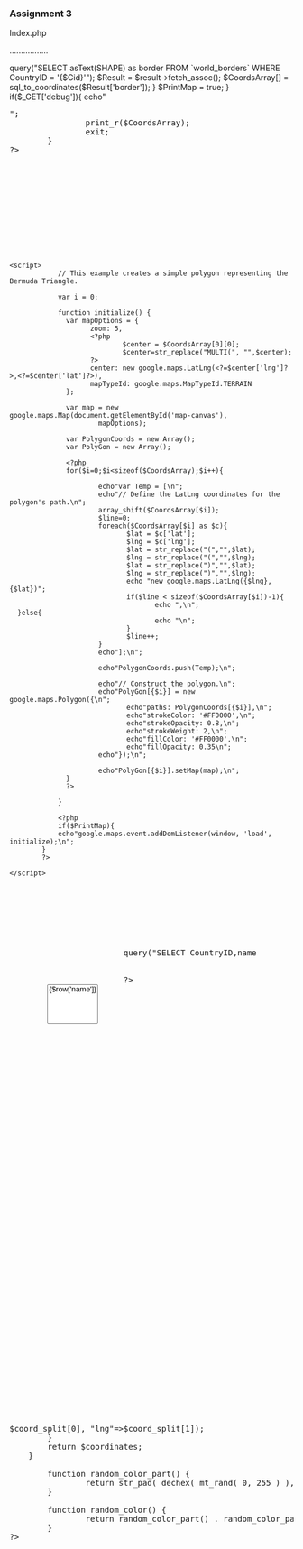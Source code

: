 ###  Assignment 3


Index.php

.................



<?php
error_reporting(0);
        // Create connection
        $con=mysqli_connect("localhost","rmukherjee","Rohitjee24","rmukherjee");

        // Check connection
        if (mysqli_connect_errno()) {
          echo "Failed to connect to MySQL: " . mysqli_connect_error();
        }

        unset($Coords);

        if(isset($_POST['Countries'])){
                foreach($_POST['Countries'] as $Cid){
                        $result = $con->query("SELECT asText(SHAPE) as border
                                                                   FROM `world_borders`
                                                                   WHERE CountryID = '{$Cid}'");

                        $Result = $result->fetch_assoc();

                        $CoordsArray[] = sql_to_coordinates($Result['border']);
                }
                $PrintMap = true;
        }
        if($_GET['debug']){
                echo"<pre>";
                print_r($CoordsArray);
                exit;
        }
?>
<!DOCTYPE html>
<html>
  <head>
    <meta name="viewport" content="initial-scale=1.0, user-scalable=no">
    <meta charset="utf-8">
    <title>Simple Polygon</title>
    <style>
      #map-canvas {
        height: 600px;
        margin: 0px;
        padding: 0px
      }
    </style>
    <script src="https://maps.googleapis.com/maps/api/js?v=3.exp"></script>

    <script>
                // This example creates a simple polygon representing the Bermuda Triangle.

                var i = 0;

                function initialize() {
                  var mapOptions = {
                        zoom: 5,
                        <?php
                                $center = $CoordsArray[0][0];
								$center=str_replace("MULTI(", "",$center);
                        ?>
                        center: new google.maps.LatLng(<?=$center['lng']?>,<?=$center['lat']?>),
                        mapTypeId: google.maps.MapTypeId.TERRAIN
                  };

                  var map = new google.maps.Map(document.getElementById('map-canvas'),
                          mapOptions);

                  var PolygonCoords = new Array();
				  var PolyGon = new Array();

                  <?php
                  for($i=0;$i<sizeof($CoordsArray);$i++){

                          echo"var Temp = [\n";
                          echo"// Define the LatLng coordinates for the polygon's path.\n";
                          array_shift($CoordsArray[$i]);
                          $line=0;
                          foreach($CoordsArray[$i] as $c){
                                 $lat = $c['lat'];
                                 $lng = $c['lng'];
                                 $lat = str_replace("(","",$lat);
                                 $lng = str_replace("(","",$lng);
                                 $lat = str_replace(")","",$lat);
                                 $lng = str_replace(")","",$lng);
                                 echo "new google.maps.LatLng({$lng},{$lat})";
                                 if($line < sizeof($CoordsArray[$i])-1){
                                        echo ",\n";
      }else{
                                        echo "\n";
                                 }
                                 $line++;
                          }
                          echo"];\n";

                          echo"PolygonCoords.push(Temp);\n";

                          echo"// Construct the polygon.\n";
                          echo"PolyGon[{$i}] = new google.maps.Polygon({\n";
                                 echo"paths: PolygonCoords[{$i}],\n";
                                 echo"strokeColor: '#FF0000',\n";
                                 echo"strokeOpacity: 0.8,\n";
                                 echo"strokeWeight: 2,\n";
                                 echo"fillColor: '#FF0000',\n";
                                 echo"fillOpacity: 0.35\n";
                          echo"});\n";

                          echo"PolyGon[{$i}].setMap(map);\n";
                  }
                  ?>

                }

                <?php
                if($PrintMap){
                echo"google.maps.event.addDomListener(window, 'load', initialize);\n";
            }
            ?>

    </script>
  </head>
  <body>
        <div>
                <form action="<?=$_SERVER['PHP_SELF']?>" method="POST">
                        <?php
                        $result = $con->query("SELECT CountryID,name
                                                                   FROM `world_borders`
                                                                   ORDER BY name");
                        ?>
        <select name="Countries[]"  multiple="multiple">
                        <?php
                        while($row = $result->fetch_assoc()){
                                echo"\t\t<option value=\"{$row['CountryID']}\">{$row['name']}</option>\n";
                        }
                        ?>
                        <input type="submit" name="submit" value="Get Country">
                </form>
        </div>
    <div id="map-canvas"></div>
  </body>
</html>

<?php
function sql_to_coordinates($blob)
    {
        $blob = str_replace("))", "", str_replace("POLYGON((", "", $blob));
        $coords = explode(",", $blob);
        $coordinates = array();
        foreach($coords as $coord)
        {
            $coord_split = explode(" ", $coord);
            $coordinates[]=array("lat"=>$coord_split[0], "lng"=>$coord_split[1]);
        }
        return $coordinates;
    }

        function random_color_part() {
                return str_pad( dechex( mt_rand( 0, 255 ) ), 2, '0', STR_PAD_LEFT);
        }

        function random_color() {
                return random_color_part() . random_color_part() . random_color_part();
        }
?>

